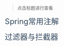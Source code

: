 > 点击标题进行查看

<a href="#framework/Spring常用注解.md" style="font-size: 24px; color: #34495e; text-decoration: none">Spring常用注解</a>

<a href="#framework/过滤器与拦截器.md" style="font-size: 24px; color: #34495e; text-decoration: none">过滤器与拦截器</a>
